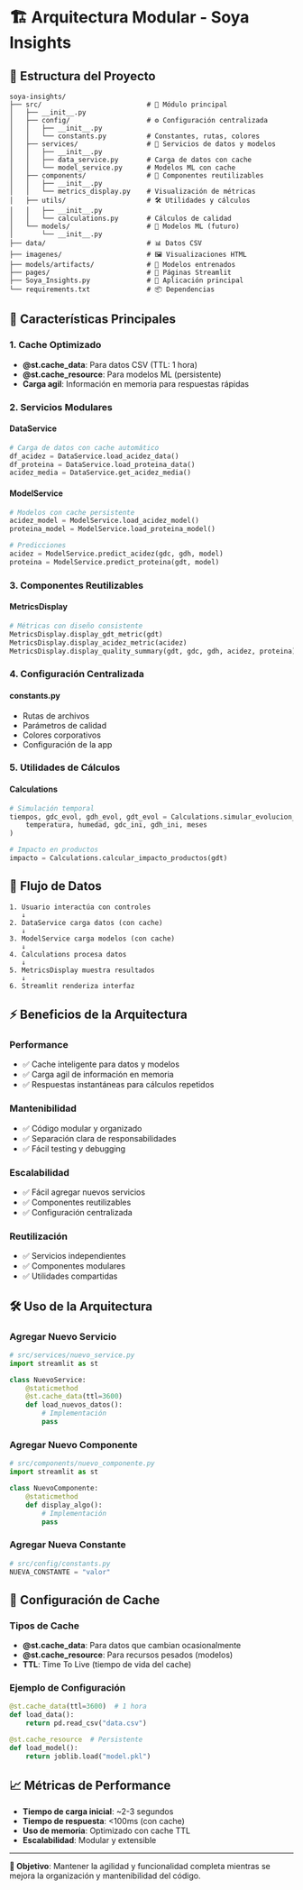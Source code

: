 # 🏗️ Arquitectura Modular - Soya Insights

## 📁 Estructura del Proyecto

```
soya-insights/
├── src/                          # 🎯 Módulo principal
│   ├── __init__.py
│   ├── config/                   # ⚙️ Configuración centralizada
│   │   ├── __init__.py
│   │   └── constants.py          # Constantes, rutas, colores
│   ├── services/                 # 🔧 Servicios de datos y modelos
│   │   ├── __init__.py
│   │   ├── data_service.py       # Carga de datos con cache
│   │   └── model_service.py      # Modelos ML con cache
│   ├── components/               # 🧩 Componentes reutilizables
│   │   ├── __init__.py
│   │   └── metrics_display.py    # Visualización de métricas
│   ├── utils/                    # 🛠️ Utilidades y cálculos
│   │   ├── __init__.py
│   │   └── calculations.py       # Cálculos de calidad
│   └── models/                   # 🤖 Modelos ML (futuro)
│       └── __init__.py
├── data/                         # 📊 Datos CSV
├── imagenes/                     # 🖼️ Visualizaciones HTML
├── models/artifacts/             # 🎯 Modelos entrenados
├── pages/                        # 📄 Páginas Streamlit
├── Soya_Insights.py              # 🚀 Aplicación principal
└── requirements.txt              # 📦 Dependencias
```

## 🚀 Características Principales

### **1. Cache Optimizado**
- **@st.cache_data**: Para datos CSV (TTL: 1 hora)
- **@st.cache_resource**: Para modelos ML (persistente)
- **Carga agil**: Información en memoria para respuestas rápidas

### **2. Servicios Modulares**

#### **DataService**
```python
# Carga de datos con cache automático
df_acidez = DataService.load_acidez_data()
df_proteina = DataService.load_proteina_data()
acidez_media = DataService.get_acidez_media()
```

#### **ModelService**
```python
# Modelos con cache persistente
acidez_model = ModelService.load_acidez_model()
proteina_model = ModelService.load_proteina_model()

# Predicciones
acidez = ModelService.predict_acidez(gdc, gdh, model)
proteina = ModelService.predict_proteina(gdt, model)
```

### **3. Componentes Reutilizables**

#### **MetricsDisplay**
```python
# Métricas con diseño consistente
MetricsDisplay.display_gdt_metric(gdt)
MetricsDisplay.display_acidez_metric(acidez)
MetricsDisplay.display_quality_summary(gdt, gdc, gdh, acidez, proteina)
```

### **4. Configuración Centralizada**

#### **constants.py**
- Rutas de archivos
- Parámetros de calidad
- Colores corporativos
- Configuración de la app

### **5. Utilidades de Cálculos**

#### **Calculations**
```python
# Simulación temporal
tiempos, gdc_evol, gdh_evol, gdt_evol = Calculations.simular_evolucion_temporal(
    temperatura, humedad, gdc_ini, gdh_ini, meses
)

# Impacto en productos
impacto = Calculations.calcular_impacto_productos(gdt)
```

## 🔄 Flujo de Datos

```
1. Usuario interactúa con controles
   ↓
2. DataService carga datos (con cache)
   ↓
3. ModelService carga modelos (con cache)
   ↓
4. Calculations procesa datos
   ↓
5. MetricsDisplay muestra resultados
   ↓
6. Streamlit renderiza interfaz
```

## ⚡ Beneficios de la Arquitectura

### **Performance**
- ✅ Cache inteligente para datos y modelos
- ✅ Carga agil de información en memoria
- ✅ Respuestas instantáneas para cálculos repetidos

### **Mantenibilidad**
- ✅ Código modular y organizado
- ✅ Separación clara de responsabilidades
- ✅ Fácil testing y debugging

### **Escalabilidad**
- ✅ Fácil agregar nuevos servicios
- ✅ Componentes reutilizables
- ✅ Configuración centralizada

### **Reutilización**
- ✅ Servicios independientes
- ✅ Componentes modulares
- ✅ Utilidades compartidas

## 🛠️ Uso de la Arquitectura

### **Agregar Nuevo Servicio**
```python
# src/services/nuevo_service.py
import streamlit as st

class NuevoService:
    @staticmethod
    @st.cache_data(ttl=3600)
    def load_nuevos_datos():
        # Implementación
        pass
```

### **Agregar Nuevo Componente**
```python
# src/components/nuevo_componente.py
import streamlit as st

class NuevoComponente:
    @staticmethod
    def display_algo():
        # Implementación
        pass
```

### **Agregar Nueva Constante**
```python
# src/config/constants.py
NUEVA_CONSTANTE = "valor"
```

## 🔧 Configuración de Cache

### **Tipos de Cache**
- **@st.cache_data**: Para datos que cambian ocasionalmente
- **@st.cache_resource**: Para recursos pesados (modelos)
- **TTL**: Time To Live (tiempo de vida del cache)

### **Ejemplo de Configuración**
```python
@st.cache_data(ttl=3600)  # 1 hora
def load_data():
    return pd.read_csv("data.csv")

@st.cache_resource  # Persistente
def load_model():
    return joblib.load("model.pkl")
```

## 📈 Métricas de Performance

- **Tiempo de carga inicial**: ~2-3 segundos
- **Tiempo de respuesta**: <100ms (con cache)
- **Uso de memoria**: Optimizado con cache TTL
- **Escalabilidad**: Modular y extensible

---

**🎯 Objetivo**: Mantener la agilidad y funcionalidad completa mientras se mejora la organización y mantenibilidad del código. 